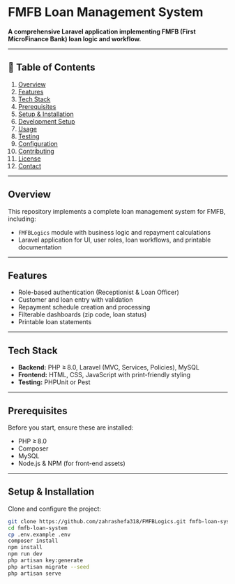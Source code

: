# FMFB Loan Management System

**A comprehensive Laravel application implementing FMFB (First MicroFinance Bank) loan logic and workflow.**

---

## 📘 Table of Contents

1. [Overview](#overview)  
2. [Features](#features)  
3. [Tech Stack](#tech-stack)  
4. [Prerequisites](#prerequisites)  
5. [Setup & Installation](#setup--installation)  
6. [Development Setup](#development-setup)  
7. [Usage](#usage)  
8. [Testing](#testing)  
9. [Configuration](#configuration)  
10. [Contributing](#contributing)  
11. [License](#license)  
12. [Contact](#contact)

---

## Overview

This repository implements a complete loan management system for FMFB, including:

- `FMFBLogics` module with business logic and repayment calculations  
- Laravel application for UI, user roles, loan workflows, and printable documentation

---

## Features

- Role-based authentication (Receptionist & Loan Officer)  
- Customer and loan entry with validation  
- Repayment schedule creation and processing  
- Filterable dashboards (zip code, loan status)  
- Printable loan statements

---

## Tech Stack

- **Backend:** PHP ≥ 8.0, Laravel (MVC, Services, Policies), MySQL  
- **Frontend:** HTML, CSS, JavaScript with print-friendly styling  
- **Testing:** PHPUnit or Pest

---

## Prerequisites

Before you start, ensure these are installed:

- PHP ≥ 8.0  
- Composer  
- MySQL  
- Node.js & NPM (for front-end assets)

---

## Setup & Installation

Clone and configure the project:

```bash
git clone https://github.com/zahrashefa318/FMFBLogics.git fmfb-loan-system
cd fmfb-loan-system
cp .env.example .env
composer install
npm install
npm run dev
php artisan key:generate
php artisan migrate --seed
php artisan serve
